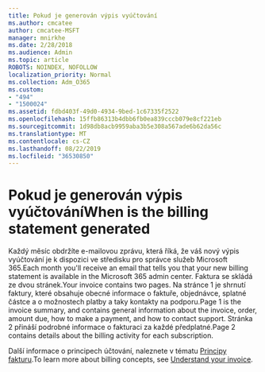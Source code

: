 ```yaml
---
title: Pokud je generován výpis vyúčtování
ms.author: cmcatee
author: cmcatee-MSFT
manager: mnirkhe
ms.date: 2/28/2018
ms.audience: Admin
ms.topic: article
ROBOTS: NOINDEX, NOFOLLOW
localization_priority: Normal
ms.collection: Adm_O365
ms.custom:
- "494"
- "1500024"
ms.assetid: fdbd403f-49d0-4934-9bed-1c67335f2522
ms.openlocfilehash: 15ffb86313b4dbb6fb0ea839cccb079e8cf221eb
ms.sourcegitcommit: 1d98db8acb9959aba3b5e308a567ade6b62da56c
ms.translationtype: MT
ms.contentlocale: cs-CZ
ms.lasthandoff: 08/22/2019
ms.locfileid: "36530850"
---
```

# <a name="when-is-the-billing-statement-generated"></a><span data-ttu-id="63230-102">Pokud je generován výpis vyúčtování</span><span class="sxs-lookup"><span data-stu-id="63230-102">When is the billing statement generated</span></span>

<span data-ttu-id="63230-103">Každý měsíc obdržíte e-mailovou zprávu, která říká, že váš nový výpis vyúčtování je k dispozici ve středisku pro správce služeb Microsoft 365.</span><span class="sxs-lookup"><span data-stu-id="63230-103">Each month you'll receive an email that tells you that your new billing statement is available in the Microsoft 365 admin center.</span></span> <span data-ttu-id="63230-104">Faktura se skládá ze dvou stránek.</span><span class="sxs-lookup"><span data-stu-id="63230-104">Your invoice contains two pages.</span></span> <span data-ttu-id="63230-105">Na stránce 1 je shrnutí faktury, které obsahuje obecné informace o faktuře, objednávce, splatné částce a o možnostech platby a taky kontakty na podporu.</span><span class="sxs-lookup"><span data-stu-id="63230-105">Page 1 is the invoice summary, and contains general information about the invoice, order, amount due, how to make a payment, and how to contact support.</span></span> <span data-ttu-id="63230-106">Stránka 2 přináší podrobné informace o fakturaci za každé předplatné.</span><span class="sxs-lookup"><span data-stu-id="63230-106">Page 2 contains details about the billing activity for each subscription.</span></span>
  
<span data-ttu-id="63230-107">Další informace o principech účtování, naleznete v tématu [Principy fakturu](https://docs.microsoft.com/office365/admin/subscriptions-and-billing/understand-your-invoice).</span><span class="sxs-lookup"><span data-stu-id="63230-107">To learn more about billing concepts, see [Understand your invoice](https://docs.microsoft.com/office365/admin/subscriptions-and-billing/understand-your-invoice).</span></span>